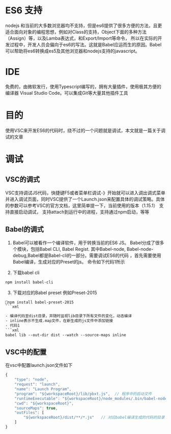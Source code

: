 # ES6 支持
nodejs 和当前的大多数浏览器均不支持，但是es6提供了很多方便的方法，且更适合面向对象的编程思想，例如对Class的支持，Object下面的多种方法（Assign）等，以及Lamba表达式，和Export/Import等命令， 所以在实际的开发过程中，开发人员会偏向于es6的写法。这就是Babel应运而生的原因。Babel可以帮助将es6转换成es5及其他浏览器和nodejs支持的javascript。

# IDE
免费的，由微软发行，使用Typescript编写的，拥有大量插件，使用极其方便的编译器 Visual Studio Code。可以集成Git等大量其他插件工具

# 目的
使用VSC来开发ES6的代码时，绕不过的一个问题就是调试，本文就是一篇关于调试的文章

# 调试
## VSC的调式
VSC支持调试JS代码，快捷键F5或者菜单栏调试-》开始就可以进入调出调式菜单并进入调试页面，同时VSC提供了一个Launch.json来配置具体的调试策略。具体的参数可以参考VSC的官方文档，这里简单提一下，当前使用的版本（1.15.1） 支持直接启动调试， 支持attach到运行中的进程，支持通过npm启动，等等

## Babel的调式
1. Babel可以被看作一个编译软件，用于转换当前的ES6 JS。 Babel分成了很多个模块，包括Babel CLI, Babel Regist. 其中Babel-node, Babel-node-debug,Babel都是Babel-cli的一部分。需要调试ES6的代码 ，首先需要使用Babel编译，生成对应的Preset的js。 命令如下代码1所示

2. 下载babel cli 
```xml
npm install babel-cli
```
3. 下载对应的Babel preset 例如Preset-2015
```xml
npm install babel-preset-2015
```xml

- 编译代码至dist目录，并随时监视lib目录下所有文件的变化，动态编译
- inline表示不生成.map文件，在新生成的js文件中添加链接
- 代码1 
```xml 
babel lib --out-dir dist --watch --source-maps inline
```
## VSC中的配置
在vsc中配置launch.json文件如下
```js
{
    "type": "node",
    "request": "launch",
    "name": "Launch Program",
    "program": "${workspaceRoot}/lib/pbxt.js",  // 程序中的启动文件
    "runtimeExecutable": "${workspaceRoot}/node_modules/.bin/babel-node",  //执行命令s
    "cwd": "${workspaceRoot}",
    "sourceMaps": true,  
    "outFiles": [
        "${workspaceRoot}/dist/**/*.js"   // 对应babel编译生成的代码的目录 -out-dir
    ]
}
```
